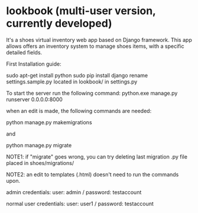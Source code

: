 # lookbook (multi-user version, currently developed)

It's a shoes virtual inventory web app based on Django framework.
This app allows offers an inventory system to manage shoes items, with a specific detailed fields.


First Installation guide:

sudo apt-get install python
sudo pip install django
rename settings.sample.py located in lookbook/ in settings.py


To start the server run the following command: python.exe manage.py runserver 0.0.0.0:8000

when an edit is made, the following commands are needed:

  python manage.py makemigrations
  
and
  
  python manage.py migrate
  
NOTE1: if "migrate" goes wrong, you can try deleting last migration .py file placed in shoes/migrations/

NOTE2: an edit to templates (.html) doesn't need to run the commands upon.

admin credentials: user: admin / password: testaccount

normal user credentials: user: user1 / password: testaccount
